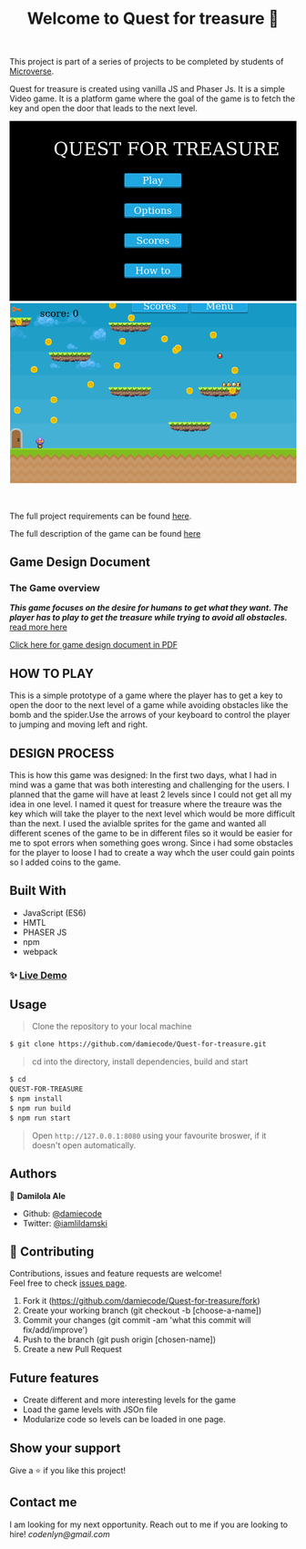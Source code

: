 <h1 align="center">Welcome to Quest for treasure 👋</h1>
<br>

This project is part of a series of projects to be completed by students of [Microverse](https://www.microverse.org/).

Quest for treasure is created using vanilla JS and Phaser Js. It is a simple Video game. It is a platform game where the goal of the game is to fetch the key and open the door that leads to the next level.
<br>
<p>
  <img alt="scene" src="img1.png" />
  <br>
  <a href="https://quest-for-treasure.netlify.com/" target="_blank">
    <img alt="Website" src="img2.png" />
  </a>
</p>

<br>

The full project requirements can be found [here](https://www.notion.so/RPG-game-f94a617841e240a293c0b6928beebe89).

The full description of the game can be found [here](https://github.com/damiecode/Quest-for-treasure/wiki)

## Game Design Document

### The Game overview

**_This game focuses on the desire for humans to get what they want. The player has to play to get the treasure while trying to avoid all obstacles._** [read more here](Quest-for-treasure.md)

[Click here for game design document in PDF](./docs/QUEST%20FOR%20TREASURE.pdf)

## HOW TO PLAY

This is a simple prototype of a game where the player has to get a key to open the door to the next level of a game while avoiding obstacles like the bomb and the spider.Use the arrows of your keyboard to control the player to jumping and moving left and right.

## DESIGN PROCESS

This is how this game was designed: In the first two days, what I had in mind was a game that was both interesting and challenging for the users. I planned that the game will have at least 2 levels since I could not get all my idea in one level. I named it quest for treasure where the treaure was the key which will take the player to the next level which would be more difficult than the next. I used the avialble sprites for the game and wanted all different scenes of the game to be in different files so it would be easier for me to spot errors when something goes wrong. Since i had some obstacles for the player to loose I had to create a way whch the user could gain points so I added coins to the game.

## Built With

- JavaScript (ES6)
- HMTL
- PHASER JS
- npm
- webpack

### ✨ [Live Demo](https://quest-for-treasure.netlify.com/)

## Usage

> Clone the repository to your local machine

```sh
$ git clone https://github.com/damiecode/Quest-for-treasure.git
```

> cd into the directory, install dependencies, build and start

```sh
$ cd 
QUEST-FOR-TREASURE
$ npm install
$ npm run build
$ npm run start
```

> Open `http://127.0.0.1:8080` using your favourite broswer, if it doesn't open automatically.

## Authors

👤 **Damilola Ale**

- Github: [@damiecode](https://github.com/damiecode)
- Twitter: [@iamlildamski](https://twitter.com/iamlildamski)

## 🤝 Contributing

Contributions, issues and feature requests are welcome!<br />Feel free to check [issues page](https://github.com/damiecode/Quest-for-treasure/issues).

1. Fork it (https://github.com/damiecode/Quest-for-treasure/fork)
2. Create your working branch (git checkout -b [choose-a-name])
3. Commit your changes (git commit -am 'what this commit will fix/add/improve')
4. Push to the branch (git push origin [chosen-name])
5. Create a new Pull Request

## Future features
- Create different and more interesting levels for the game
- Load the game levels with JSOn file
- Modularize code so levels can be loaded in one page.

## Show your support

Give a ⭐️ if you like this project!

## Contact me

I am looking for my next opportunity. Reach out to me if you are looking to hire!
_codenlyn@gmail.com_
